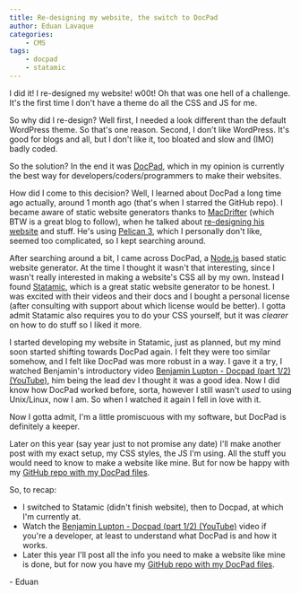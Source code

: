 ```yaml
---
title: Re-designing my website, the switch to DocPad
author: Eduan Lavaque
categories:
    - CMS
tags:
    - docpad
    - statamic
---
```

I did it! I re-designed my website! w00t! Oh that was one hell of a challenge. It's the first time I don't have a theme do all the CSS and JS for me.

So why did I re-design? Well first, I needed a look different than the default WordPress theme. So that's one reason. Second, I don't like WordPress. It's good for blogs and all, but I don't like it, too bloated and slow and (IMO) badly coded.

So the solution? In the end it was [DocPad](http://docpad.org), which in my opinion is currently the best way for developers/coders/programmers to make their websites.

How did I come to this decision? Well, I learned about DocPad a long time ago actually, around 1 month ago (that's when I starred the GitHub repo). I became aware of static website generators thanks to [MacDrifter](http://macdrifter.com/) (which BTW is a great blog to follow), when he talked about [re-designing his website](http://www.macdrifter.com/2013/03/my-redesign-for-speed-and-legibility.html) and stuff. He's using [Pelican 3](http://docs.getpelican.com/en/3.2/), which I personally don't like, seemed too complicated, so I kept searching around.

After searching around a bit, I came across DocPad, a [Node.js](http://nodejs.org/) based static website generator. At the time I thought it wasn't that interesting, since I wasn't really interested in making a website's CSS all by my own. Instead I found [Statamic](http://statamic.com/), which is a great static website generator to be honest. I was excited with their videos and their docs and I bought a personal license (after consulting with support about which license would be better). I gotta admit Statamic also requires you to do your CSS yourself, but it was *clearer* on how to do stuff so I liked it more.

I started developing my website in Statamic, just as planned, but my mind soon started shifting towards DocPad again. I felt they were too similar somehow, and I felt like DocPad was more robust in a way. I gave it a try, I watched Benjamin's introductory video [Benjamin Lupton - Docpad (part 1/2) (YouTube)](http://www.youtube.com/watch?v=Zu1uhI0uT2o), him being the lead dev I thought it was a good idea. Now I did know how DocPad worked before, sorta, however I still wasn't *used* to using Unix/Linux, now I am. So when I watched it again I fell in love with it.

Now I gotta admit, I'm a little promiscuous with my software, but DocPad is definitely a keeper.

Later on this year (say year just to not promise any date) I'll make another post with my exact setup, my CSS styles, the JS I'm using. All the stuff you would need to know to make a website like mine. But for now be happy with my [GitHub repo with my DocPad files](https://github.com/Greduan/docpad-eduantech.com).

So, to recap:

- I switched to Statamic (didn't finish website), then to Docpad, at which I'm currently at.
- Watch the [Benjamin Lupton - Docpad (part 1/2) (YouTube)](http://www.youtube.com/watch?v=Zu1uhI0uT2o) video if you're a developer, at least to understand what DocPad is and how it works.
- Later this year I'll post all the info you need to make a website like mine is done, but for now you have my [GitHub repo with my DocPad files](https://github.com/Greduan/docpad-eduantech.com).

\- Eduan
